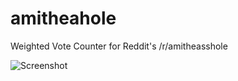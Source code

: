 # amitheahole
Weighted Vote Counter for Reddit's /r/amitheasshole

![Screenshot](/countVotes.png?raw=true "Screenshot")

